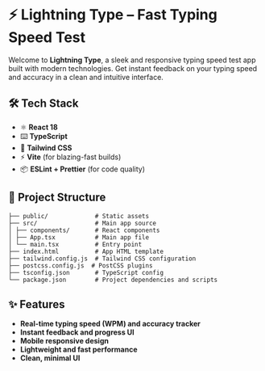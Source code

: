 # ⚡ Lightning Type – Fast Typing Speed Test

Welcome to **Lightning Type**, a sleek and responsive typing speed test app built with modern technologies. Get instant feedback on your typing speed and accuracy in a clean and intuitive interface.


## 🛠️ Tech Stack

- ⚛️ **React 18**
- ⌨️ **TypeScript**
- 💨 **Tailwind CSS**
- ⚡ **Vite** (for blazing-fast builds)
- 📦 **ESLint + Prettier** (for code quality)

## 📂 Project Structure

```
├── public/             # Static assets
├── src/                # Main app source
│ ├── components/       # React components
│ ├── App.tsx           # Main app file
│ └── main.tsx          # Entry point
├── index.html          # App HTML template
├── tailwind.config.js  # Tailwind CSS configuration
├── postcss.config.js  # PostCSS plugins
├── tsconfig.json       # TypeScript config
└── package.json        # Project dependencies and scripts
```
## ✨ Features

- **Real-time typing speed (WPM) and accuracy tracker**
- **Instant feedback and progress UI**
- **Mobile responsive design**
- **Lightweight and fast performance**
- **Clean, minimal UI**

